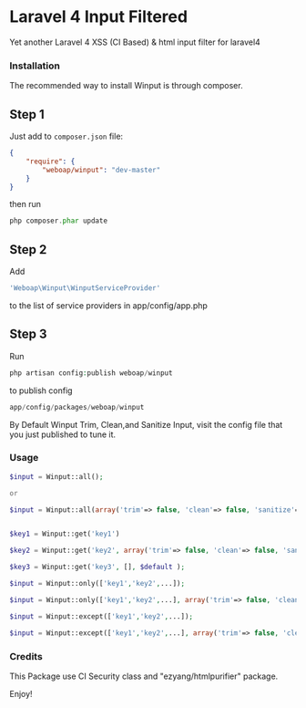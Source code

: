 Laravel 4 Input Filtered
==============

Yet another Laravel 4 XSS (CI Based) & html input filter for laravel4


### Installation


The recommended way to install Winput is through composer.

## Step 1

Just add to  `composer.json` file:

``` json
{
    "require": {
        "weboap/winput": "dev-master"
    }
}
```

then run 
``` php
php composer.phar update
```

## Step 2

Add
``` php
'Weboap\Winput\WinputServiceProvider'
``` 

to the list of service providers in app/config/app.php

## Step 3 

Run

``` php
php artisan config:publish weboap/winput
``` 

to publish config 

``` php
app/config/packages/weboap/winput
``` 

By Default Winput Trim, Clean,and Sanitize Input, visit the config file that you just published to tune it.



###  Usage



``` php
$input = Winput::all();

or

$input = Winput::all(array('trim'=> false, 'clean'=> false, 'sanitize'=> false)); // result as laravel Input::all()


$key1 = Winput::get('key1')

$key2 = Winput::get('key2', array('trim'=> false, 'clean'=> false, 'sanitize'=> false)) // result as laravel Input::get('key2')

$key3 = Winput::get('key3', [], $default );

$input = Winput::only(['key1','key2',...]);

$input = Winput::only(['key1','key2',...], array('trim'=> false, 'clean'=> false, 'sanitize'=> false)) // result as laravel Input::only(['key1','key2',...])

$input = Winput::except(['key1','key2',...]);

$input = Winput::except(['key1','key2',...], array('trim'=> false, 'clean'=> false, 'sanitize'=> false)) // result as laravel Input::except(['key1','key2',...])


```


### Credits

This Package use CI Security class and "ezyang/htmlpurifier" package.

Enjoy!
 



